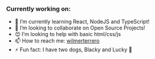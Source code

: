 ### Currently working on:

- 🌱 I’m currently learning React, NodeJS and TypeScript!
- 👯 I’m looking to collaborate on Open Source Projects!
- 😊 I’m looking to help with basic html/css/js
- 📫 How to reach me: [wilmerterrero](https://wilmerterrero.netlify.app/)
- ⚡ Fun fact: I have two dogs, Blacky and Lucky 🐶
